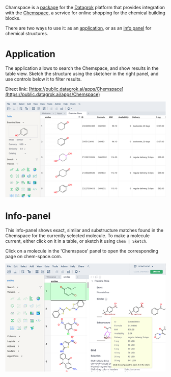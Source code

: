 Chamspace is a [package](https://datagrok.ai/help/develop/develop#packages) for the [Datagrok](https://datagrok.ai) 
platform that provides integration with the [Chemspace](https://chem-space.com/), a service for online
shopping for the chemical building blocks.

There are two ways to use it: as an [application](https://datagrok.ai/help/develop/develop#applications),
or as an [info panel](https://datagrok.ai/help/discover/infopanels) for chemical structures. 
 
# Application

The application allows to search the Chemspace, and show results in the table view. Sketch the
structure using the sketcher in the right panel, and use controls below it to filter results. 

Direct link: [https://public.datagrok.ai/apps/Chemspace](https://public.datagrok.ai/apps/Chemspace)

![Application](images/application.png)

# Info-panel

This info-panel shows exact, similar and substructure matches found in the Chemspace for the currently
selected molecule. To make a molecule current, either click on it in a table, or sketch it using 
`Chem | Sketch`.

Click on a molecule in the 'Chemspace' panel to open the corresponding page on chem-space.com.

![Info-panel](images/info_panel.png)
